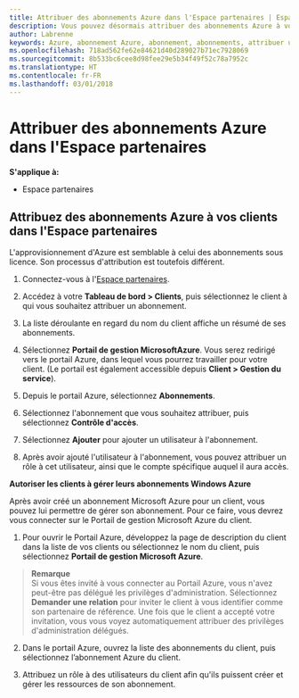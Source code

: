 ```yaml
---
title: Attribuer des abonnements Azure dans l'Espace partenaires | Espace partenaires
description: Vous pouvez désormais attribuer des abonnements Azure à vos clients dans l'Espace partenaires. Vous pouvez leur permettre de gérer leurs propres abonnements.
author: Labrenne
keywords: Azure, abonnement Azure, abonnement, abonnements, attribuer un abonnement, gérer un abonnement Azure
ms.openlocfilehash: 718ad562fe62e84621d40d289027b71ec7928069
ms.sourcegitcommit: 8b533bc6cee8d98fee29e5b34f49f52c78a7952c
ms.translationtype: HT
ms.contentlocale: fr-FR
ms.lasthandoff: 03/01/2018
---
```

# <a name="assign-azure-subscriptions-in-partner-center"></a>Attribuer des abonnements Azure dans l'Espace partenaires

**S'applique à:**

-  Espace partenaires
 
## <a name="assign-azure-subcriptions-to-your-customers-in-partner-center"></a>Attribuez des abonnements Azure à vos clients dans l'Espace partenaires

L'approvisionnement d'Azure est semblable à celui des abonnements sous licence. Son processus d'attribution est toutefois différent.
 
1. Connectez-vous à l'[Espace partenaires](https://na01.safelinks.protection.outlook.com/?url=https%3A%2F%2Fpartnercenter.microsoft.com%2F&data=02%7C01%7Cv-keimag%40microsoft.com%7C6f107d2337fa483b078e08d4efba2d13%7C72f988bf86f141af91ab2d7cd011db47%7C1%7C0%7C636397030307982666&sdata=jViWaoT04hVO10MpiduZoNV95Iv%2B4RX3wpVd028RHSU%3D&reserved=0).

2. Accédez à votre **Tableau de bord > Clients**, puis sélectionnez le client à qui vous souhaitez attribuer un abonnement.

3. La liste déroulante en regard du nom du client affiche un résumé de ses abonnements.

4. Sélectionnez **Portail de gestion MicrosoftAzure**. Vous serez redirigé vers le portail Azure, dans lequel vous pourrez travailler pour votre client. (Le portail est également accessible depuis **Client > Gestion du service**).

5. Depuis le portail Azure, sélectionnez **Abonnements**.

6. Sélectionnez l'abonnement que vous souhaitez attribuer, puis sélectionnez **Contrôle d'accès**.

7. Sélectionnez **Ajouter** pour ajouter un utilisateur à l'abonnement. 

8. Après avoir ajouté l'utilisateur à l'abonnement, vous pouvez attribuer un rôle à cet utilisateur, ainsi que le compte spécifique auquel il aura accès. 

**Autoriser les clients à gérer leurs abonnements Windows Azure**

Après avoir créé un abonnement Microsoft Azure pour un client, vous pouvez lui permettre de gérer son abonnement. Pour ce faire, vous devrez vous connecter sur le Portail de gestion Microsoft Azure du client. 

1.  Pour ouvrir le Portail Azure, développez la page de description du client dans la liste de vos clients ou sélectionnez le nom du client, puis sélectionnez **Portail de gestion Microsoft Azure**.
    
 >**Remarque** <br> Si vous êtes invité à vous connecter au Portail Azure, vous n'avez peut-être pas délégué les privilèges d'administration. Sélectionnez **Demander une relation** pour inviter le client à vous identifier comme son partenaire de référence. Une fois que le client a accepté votre invitation, vous vous voyez automatiquement attribuer des privilèges d'administration délégués. 

2.  Dans le portail Azure, ouvrez la liste des abonnements du client, puis sélectionnez l’abonnement Azure du client.

3.  Attribuez un rôle à des utilisateurs du client afin qu'ils puissent créer et gérer les ressources de son abonnement.



